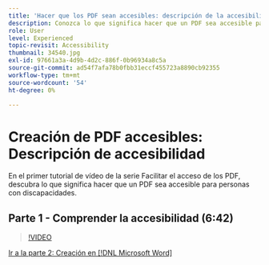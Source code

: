 ```yaml
---
title: 'Hacer que los PDF sean accesibles: descripción de la accesibilidad'
description: Conozca lo que significa hacer que un PDF sea accesible para personas con discapacidades
role: User
level: Experienced
topic-revisit: Accessibility
thumbnail: 34540.jpg
exl-id: 97661a3a-4d9b-4d2c-886f-0b96934a8c5a
source-git-commit: ad54f7afa78b0fbb31eccf455723a8890cb92355
workflow-type: tm+mt
source-wordcount: '54'
ht-degree: 0%

---
```


# Creación de PDF accesibles: Descripción de accesibilidad

En el primer tutorial de vídeo de la serie Facilitar el acceso de los PDF, descubra lo que significa hacer que un PDF sea accesible para personas con discapacidades.

## Parte 1 - Comprender la accesibilidad (6:42)

>[!VIDEO](https://video.tv.adobe.com/v/34540?quality=12&learn=on&hidetitle=true)

[Ir a la parte 2: Creación en [!DNL Microsoft Word]](authoring-in-word.md)